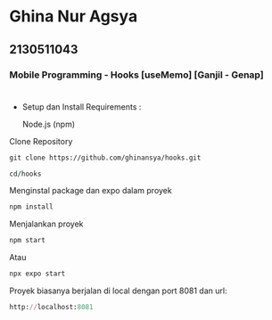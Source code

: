 # Ghina Nur Agsya
## 2130511043
### Mobile Programming - Hooks [useMemo] [Ganjil - Genap]

#
- Setup dan Install
Requirements :
  
    Node.js (npm)


Clone Repository
```html
git clone https://github.com/ghinansya/hooks.git
```
```ruby
cd/hooks
```

Menginstal package dan expo dalam proyek
```ruby
npm install
```

Menjalankan proyek
```ruby
npm start
```
Atau
```ruby
npx expo start
```
Proyek biasanya berjalan di local dengan port 8081 dan url:
```ruby
http://localhost:8081
```
